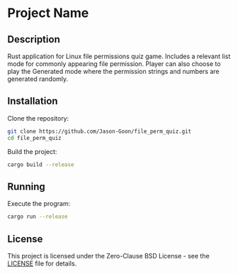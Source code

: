 # Project Name

## Description
Rust application for Linux file permissions quiz game. Includes a relevant list mode for commonly appearing file permission. Player can also choose to play the Generated mode where the permission strings and numbers are generated randomly.

## Installation

Clone the repository:
```bash
git clone https://github.com/Jason-Goon/file_perm_quiz.git
cd file_perm_quiz
```

Build the project:
```bash
cargo build --release
```

## Running

Execute the program:
```bash
cargo run --release
```

## License
This project is licensed under the Zero-Clause BSD License - see the [LICENSE](LICENSE) file for details.

